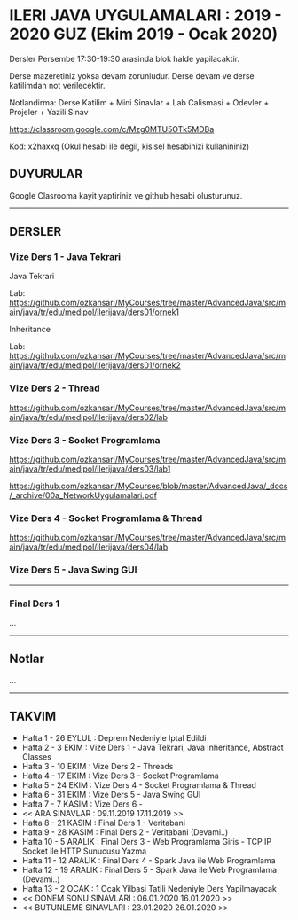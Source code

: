 # ILERI JAVA UYGULAMALARI : 2019 - 2020 GUZ (Ekim 2019 - Ocak 2020)

Dersler Persembe 17:30-19:30 arasinda blok halde yapilacaktir.

Derse mazeretiniz yoksa devam zorunludur. Derse devam ve derse katilimdan not verilecektir.

Notlandirma: Derse Katilim + Mini Sinavlar + Lab Calismasi + Odevler + Projeler + Yazili Sinav

https://classroom.google.com/c/Mzg0MTU5OTk5MDBa

Kod: x2haxxq (Okul hesabi ile degil, kisisel hesabinizi kullanininiz)

## DUYURULAR

Google Clasrooma kayit yaptiriniz ve github hesabi olusturunuz.

---


## DERSLER

### Vize Ders 1 - Java Tekrari

Java Tekrari

Lab: https://github.com/ozkansari/MyCourses/tree/master/AdvancedJava/src/main/java/tr/edu/medipol/ilerijava/ders01/ornek1

Inheritance

Lab: https://github.com/ozkansari/MyCourses/tree/master/AdvancedJava/src/main/java/tr/edu/medipol/ilerijava/ders01/ornek2

### Vize Ders 2 - Thread

https://github.com/ozkansari/MyCourses/tree/master/AdvancedJava/src/main/java/tr/edu/medipol/ilerijava/ders02/lab


### Vize Ders 3 - Socket Programlama

https://github.com/ozkansari/MyCourses/tree/master/AdvancedJava/src/main/java/tr/edu/medipol/ilerijava/ders03/lab1

https://github.com/ozkansari/MyCourses/blob/master/AdvancedJava/_docs/_archive/00a_NetworkUygulamalari.pdf

### Vize Ders 4 - Socket Programlama & Thread

https://github.com/ozkansari/MyCourses/tree/master/AdvancedJava/src/main/java/tr/edu/medipol/ilerijava/ders04/lab


### Vize Ders 5 - Java Swing GUI


---




### Final Ders 1

...



---

## Notlar

...


---

## TAKVIM

* Hafta 1  - 26 EYLUL : Deprem Nedeniyle Iptal Edildi
* Hafta 2  -  3 EKIM  : Vize Ders 1 - Java Tekrari, Java Inheritance, Abstract Classes
* Hafta 3  - 10 EKIM  : Vize Ders 2 - Threads
* Hafta 4  - 17 EKIM  : Vize Ders 3 - Socket Programlama
* Hafta 5  - 24 EKIM  : Vize Ders 4 - Socket Programlama & Thread
* Hafta 6  - 31 EKIM  : Vize Ders 5 - Java Swing GUI
* Hafta 7  -  7 KASIM : Vize Ders 6 - 
* << ARA SINAVLAR : 09.11.2019	17.11.2019 >>
* Hafta 8  - 21 KASIM  : Final Ders 1 - Veritabani
* Hafta 9  - 28 KASIM  : Final Ders 2 - Veritabani (Devami..)
* Hafta 10 -  5 ARALIK : Final Ders 3 - Web Programlama Giris - TCP IP Socket ile HTTP Sunucusu Yazma
* Hafta 11 - 12 ARALIK : Final Ders 4 - Spark Java ile Web Programlama
* Hafta 12 - 19 ARALIK : Final Ders 5 - Spark Java ile Web Programlama (Devami..)
* Hafta 13 -  2 OCAK   : 1 Ocak Yilbasi Tatili Nedeniyle Ders Yapilmayacak 
* << DONEM SONU SINAVLARI : 06.01.2020	16.01.2020 >>
* << BUTUNLEME SINAVLARI : 23.01.2020	26.01.2020 >> 	




